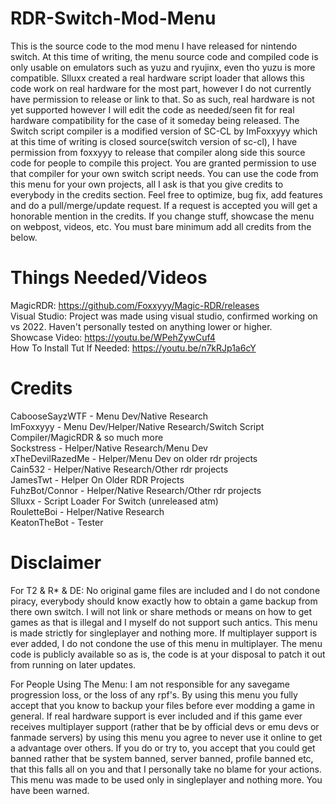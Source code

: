 # RDR-Switch-Mod-Menu
This is the source code to the mod menu I have released for nintendo switch.
At this time of writing, the menu source code and compiled code is only usable on emulators such as yuzu and ryujinx, even tho yuzu is more compatible.
Slluxx created a real hardware script loader that allows this code work on real hardware for the most part, however I do not currently have permission to release or link to that.
So as such, real hardware is not yet supported however I will edit the code as needed/seen fit for real hardware compatibility for the case of it someday being released.
The Switch script compiler is a modified version of SC-CL by ImFoxxyyy which at this time of writing is closed source(switch version of sc-cl), I have permission from foxxyyy to release that compiler along side this source code for people to compile this project. You are granted permission to use that compiler for your own switch script needs.
You can use the code from this menu for your own projects, all I ask is that you give credits to everybody in the credits section. Feel free to optimize, bug fix, add features and do a pull/merge/update request. If a request is accepted you will get a honorable mention in the credits. If you change stuff, showcase the menu on webpost, videos, etc. You must bare minimum add all credits from the below.

# Things Needed/Videos
MagicRDR: https://github.com/Foxxyyy/Magic-RDR/releases<br>
Visual Studio: Project was made using visual studio, confirmed working on vs 2022. Haven't personally tested on anything lower or higher.<br>
Showcase Video: https://youtu.be/WPehZywCuf4<br>
How To Install Tut If Needed: https://youtu.be/n7kRJp1a6cY

# Credits
CabooseSayzWTF - Menu Dev/Native Research<br>
ImFoxxyyy - Menu Dev/Helper/Native Research/Switch Script Compiler/MagicRDR & so much more<br>
Sockstress - Helper/Native Research/Menu Dev<br>
xTheDevilRazedMe - Helper/Menu Dev on older rdr projects<br>
Cain532 - Helper/Native Research/Other rdr projects<br>
JamesTwt - Helper On Older RDR Projects<br>
FuhzBot/Connor - Helper/Native Research/Other rdr projects<br>
Slluxx - Script Loader For Switch (unreleased atm)<br>
RouletteBoi - Helper/Native Research<br>
KeatonTheBot - Tester<br>

# Disclaimer
For T2 & R* & DE: No original game files are included and I do not condone piracy, everybody should know exactly how to obtain a game backup from there own switch. I will not link or share methods or means on how to get games as that is illegal and I myself do not support such antics. This menu is made strictly for singleplayer and nothing more. If multiplayer support is ever added, I do not condone the use of this menu in multiplayer. The menu code is publicly available so as is, the code is at your disposal to patch it out from running on later updates.

For People Using The Menu: I am not responsible for any savegame progression loss, or the loss of any rpf's. By using this menu you fully accept that you know to backup your files before ever modding a game in general. If real hardware support is ever included and if this game ever receives multiplayer support (rather that be by official devs or emu devs or fanmade servers)
by using this menu you agree to never use it online to get a advantage over others. If you do or try to, you accept that you could get banned rather that be system banned, server banned, profile banned etc, that this falls all on you and that I personally take no blame for your actions. This menu was made to be used only in singleplayer and nothing more. You have been warned.
